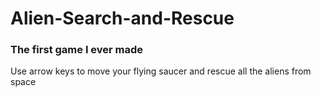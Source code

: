 # Alien-Search-and-Rescue
### The first game I ever made
Use arrow keys to move your flying saucer and rescue all the aliens from space
